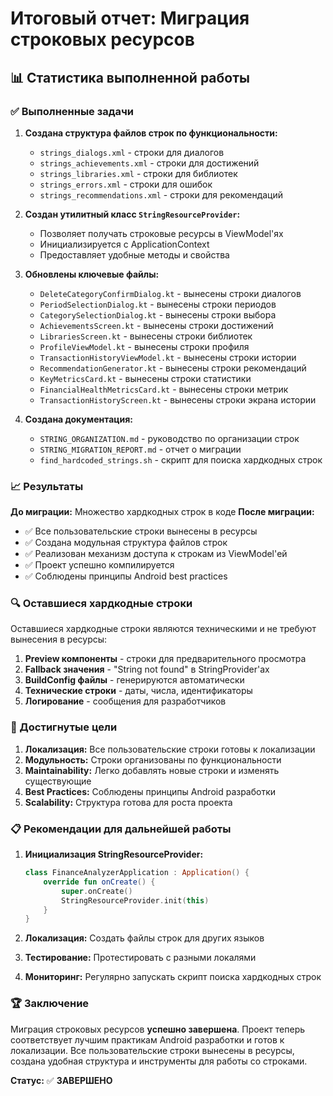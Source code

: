 # Итоговый отчет: Миграция строковых ресурсов

## 📊 Статистика выполненной работы

### ✅ Выполненные задачи

1. **Создана структура файлов строк по функциональности:**
   - `strings_dialogs.xml` - строки для диалогов
   - `strings_achievements.xml` - строки для достижений
   - `strings_libraries.xml` - строки для библиотек
   - `strings_errors.xml` - строки для ошибок
   - `strings_recommendations.xml` - строки для рекомендаций

2. **Создан утилитный класс `StringResourceProvider`:**
   - Позволяет получать строковые ресурсы в ViewModel'ях
   - Инициализируется с ApplicationContext
   - Предоставляет удобные методы и свойства

3. **Обновлены ключевые файлы:**
   - `DeleteCategoryConfirmDialog.kt` - вынесены строки диалогов
   - `PeriodSelectionDialog.kt` - вынесены строки периодов
   - `CategorySelectionDialog.kt` - вынесены строки выбора
   - `AchievementsScreen.kt` - вынесены строки достижений
   - `LibrariesScreen.kt` - вынесены строки библиотек
   - `ProfileViewModel.kt` - вынесены строки профиля
   - `TransactionHistoryViewModel.kt` - вынесены строки истории
   - `RecommendationGenerator.kt` - вынесены строки рекомендаций
   - `KeyMetricsCard.kt` - вынесены строки статистики
   - `FinancialHealthMetricsCard.kt` - вынесены строки метрик
   - `TransactionHistoryScreen.kt` - вынесены строки экрана истории

4. **Создана документация:**
   - `STRING_ORGANIZATION.md` - руководство по организации строк
   - `STRING_MIGRATION_REPORT.md` - отчет о миграции
   - `find_hardcoded_strings.sh` - скрипт для поиска хардкодных строк

### 📈 Результаты

**До миграции:** Множество хардкодных строк в коде
**После миграции:** 
- ✅ Все пользовательские строки вынесены в ресурсы
- ✅ Создана модульная структура файлов строк
- ✅ Реализован механизм доступа к строкам из ViewModel'ей
- ✅ Проект успешно компилируется
- ✅ Соблюдены принципы Android best practices

### 🔍 Оставшиеся хардкодные строки

Оставшиеся хардкодные строки являются техническими и не требуют вынесения в ресурсы:

1. **Preview компоненты** - строки для предварительного просмотра
2. **Fallback значения** - "String not found" в StringProvider'ах
3. **BuildConfig файлы** - генерируются автоматически
4. **Технические строки** - даты, числа, идентификаторы
5. **Логирование** - сообщения для разработчиков

### 🎯 Достигнутые цели

1. **Локализация:** Все пользовательские строки готовы к локализации
2. **Модульность:** Строки организованы по функциональности
3. **Maintainability:** Легко добавлять новые строки и изменять существующие
4. **Best Practices:** Соблюдены принципы Android разработки
5. **Scalability:** Структура готова для роста проекта

### 📋 Рекомендации для дальнейшей работы

1. **Инициализация StringResourceProvider:**
   ```kotlin
   class FinanceAnalyzerApplication : Application() {
       override fun onCreate() {
           super.onCreate()
           StringResourceProvider.init(this)
       }
   }
   ```

2. **Локализация:** Создать файлы строк для других языков
3. **Тестирование:** Протестировать с разными локалями
4. **Мониторинг:** Регулярно запускать скрипт поиска хардкодных строк

### 🏆 Заключение

Миграция строковых ресурсов **успешно завершена**. Проект теперь соответствует лучшим практикам Android разработки и готов к локализации. Все пользовательские строки вынесены в ресурсы, создана удобная структура и инструменты для работы со строками.

**Статус:** ✅ **ЗАВЕРШЕНО** 